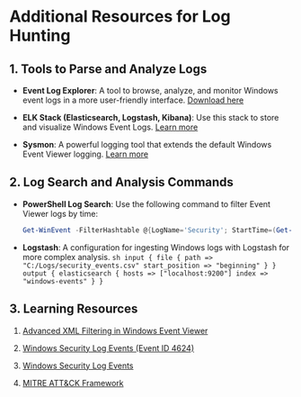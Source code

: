 # Additional Resources for Log Hunting

## 1. Tools to Parse and Analyze Logs

- **Event Log Explorer**: A tool to browse, analyze, and monitor Windows event logs in a more user-friendly interface. [Download here](https://www.eventlogxp.com/)
  
- **ELK Stack (Elasticsearch, Logstash, Kibana)**: Use this stack to store and visualize Windows Event Logs. [Learn more](https://www.elastic.co/what-is/elk-stack)

- **Sysmon**: A powerful logging tool that extends the default Windows Event Viewer logging. [Learn more](https://docs.microsoft.com/en-us/sysinternals/downloads/sysmon)

## 2. Log Search and Analysis Commands

- **PowerShell Log Search**:
   Use the following command to filter Event Viewer logs by time:
   ```powershell
   Get-WinEvent -FilterHashtable @{LogName='Security'; StartTime=(Get-Date).AddDays(-7)} | Format-Table TimeCreated, ID, Message
   ```
- **Logstash**: A configuration for ingesting Windows logs with Logstash for more complex analysis.
``sh
input {
   file {
      path => "C:/Logs/security_events.csv"
      start_position => "beginning"
   }
}
output {
   elasticsearch {
      hosts => ["localhost:9200"]
      index => "windows-events"
   }
}
``
## 3. Learning Resources

1. [Advanced XML Filtering in Windows Event Viewer](https://techcommunity.microsoft.com/t5/ask-the-directory-services-team/advanced-xml-filtering-in-the-windows-event-viewer/ba-p/399761)

2. [Windows Security Log Events (Event ID 4624)](https://learn.microsoft.com/en-us/previous-versions/windows/it-pro/windows-10/security/threat-protection/auditing/event-4624)

3. [Windows Security Log Events](https://learn.microsoft.com/en-us/windows/security/threat-protection/auditing/basic-audit-events)

4. [MITRE ATT&CK Framework](https://attack.mitre.org/)






